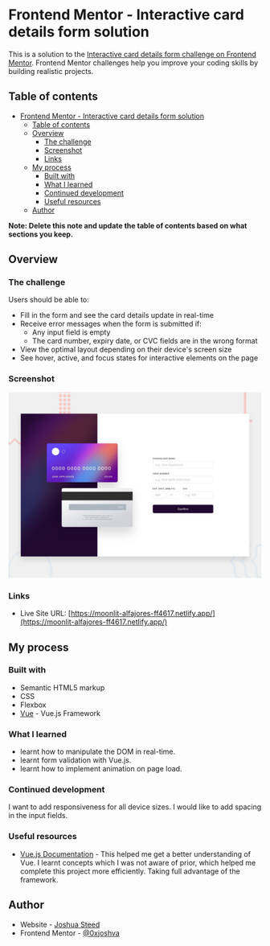 # Frontend Mentor - Interactive card details form solution

This is a solution to the [Interactive card details form challenge on Frontend Mentor](https://www.frontendmentor.io/challenges/interactive-card-details-form-XpS8cKZDWw). Frontend Mentor challenges help you improve your coding skills by building realistic projects. 

## Table of contents

- [Frontend Mentor - Interactive card details form solution](#frontend-mentor---interactive-card-details-form-solution)
  - [Table of contents](#table-of-contents)
  - [Overview](#overview)
    - [The challenge](#the-challenge)
    - [Screenshot](#screenshot)
    - [Links](#links)
  - [My process](#my-process)
    - [Built with](#built-with)
    - [What I learned](#what-i-learned)
    - [Continued development](#continued-development)
    - [Useful resources](#useful-resources)
  - [Author](#author)

**Note: Delete this note and update the table of contents based on what sections you keep.**

## Overview

### The challenge

Users should be able to:

- Fill in the form and see the card details update in real-time
- Receive error messages when the form is submitted if:
  - Any input field is empty
  - The card number, expiry date, or CVC fields are in the wrong format
- View the optimal layout depending on their device's screen size
- See hover, active, and focus states for interactive elements on the page

### Screenshot

![](/src/assets/desktop-preview.jpg)

### Links

- Live Site URL: [https://moonlit-alfajores-ff4617.netlify.app/](https://moonlit-alfajores-ff4617.netlify.app/)

## My process

### Built with

- Semantic HTML5 markup
- CSS
- Flexbox
- [Vue](https://vuejs.org/) - Vue.js Framework

### What I learned

- learnt how to manipulate the DOM in real-time.
- learnt form validation with Vue.js.
-  learnt how to implement animation on page load.

### Continued development

I want to add responsiveness for all device sizes.
I would like to add spacing in the input fields.

### Useful resources

- [Vue.js Documentation](https://vuejs.org/guide/quick-start.html) - This helped me get a better understanding of Vue. I learnt concepts which I was not aware of prior, which helped me complete this project more efficiently. Taking full advantage of the framework.

## Author

- Website - [Joshua Steed](https://www.joshuasteed.com)
- Frontend Mentor - [@0xjoshva](https://www.frontendmentor.io/profile/0xjoshva)
